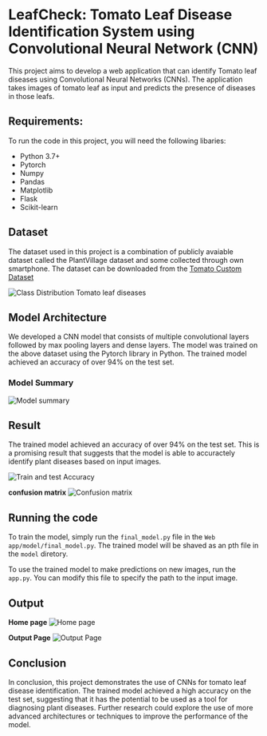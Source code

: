 # LeafCheck: Tomato Leaf Disease Identification System using Convolutional Neural Network (CNN)

This project aims to develop a web application that can identify Tomato leaf diseases using Convolutional Neural Networks (CNNs). The application takes images of tomato leaf as input and predicts the presence of diseases in those leafs.

## Requirements:
To run the code in this project, you will need the following libaries:
- Python 3.7+
- Pytorch
- Numpy
- Pandas
- Matplotlib
- Flask
- Scikit-learn


## Dataset
The dataset used in this project is a combination of publicly avaiable dataset called the PlantVillage dataset and some collected through own smartphone. The dataset can be downloaded from the [Tomato Custom Dataset](https://www.kaggle.com/datasets/saurabstha5/tomato-custom-dataset)

![Class Distribution Tomato leaf diseases](images/tomato_distribution.jpg)


## Model Architecture

We developed a CNN model that consists of multiple convolutional layers followed by max pooling layers and dense layers. The model was trained on the above dataset using the Pytorch library in Python. The trained model achieved an accuracy of over 94% on the test set.

### Model Summary
![Model summary](images/model_architecture.jpg)

## Result
The trained model achieved an accuracy of over 94% on the test set. This is a promising result that suggests that the model is able to accuractely identify plant diseases based on input images.

![Train and test Accuracy](images/Train_test_accuracy_and_loss.jpg)

**confusion matrix**
![Confusion matrix](images/confusionmatrix.jpg)

## Running the code
To train the model, simply run the `final_model.py` file in the `Web app/model/final_model.py`. The trained model will be shaved as an pth file in the `model` diretory.

To use the trained model to make predictions on new images, run the `app.py`. You can modify this file to specify the path to the input image.


## Output

**Home page**
![Home page](images/Homepage(1).png)

**Output Page**
![Output Page](images/output4.png)

## Conclusion
In conclusion, this project demonstrates the use of CNNs for tomato leaf disease identification. The trained model achieved a high accuracy on the test set, suggesting that it has the potential to be used as a tool for diagnosing plant diseases. Further research could explore the use of more advanced architectures or techniques to improve the performance of the model.
